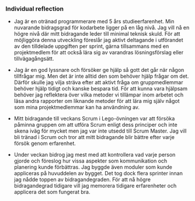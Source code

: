 ### Individual reflection

- Jag är en otränad programmerare med 5 års studieerfarenhet. Min nuvarande bidragsgrad för kodarbete ligger på en låg nivå. Jag vill nå en högre nivå där mitt bidragande leder till minimal teknisk skuld. För att möjliggöra denna utveckling föreslår jag aktivt deltagande i utförandet av den tilldelade uppgiften per sprint, gärna tillsammans med en projektmedlem för att också lära sig av varandras lösningsförslag eller tillvägagångsätt.

- Jag är en god lyssnare och försöker ge hjälp så gott det går när någon tillfrågar mig. Men det är inte alltid den som behöver hjälp frågar om det. Därför skulle jag vilja sträva efter att aktivt fråga om gruppmedlemmar behöver hjälp tidigt och kanske bespara tid. För att kunna vara hjälpsam behöver jag reflektera över vilka metoder vi tillämpar inom arbetet och läsa andra rapporter om liknande metoder för att lära mig själv något som mina projektmedlemmar kan ha användning av.

- Mitt bidragande till veckans Scrum i Lego-övningen var att försöka påminna gruppen om att utföra Scrum enligt dess principer och inte skena iväg för mycket men jag var inte utsedd till Scrum Master. Jag vill bli tränad i Scrum och tror att mitt bidragande blir bättre efter varje försök genom erfarenhet.

- Under veckan bidrog jag mest med att kontrollera vad varje person gjorde och föreslog hur vissa aspekter som kommunikation och planering kunde förbättras. Jag byggde även moduler som kunde appliceras på huvuddelen av bygget. Det tog dock flera sprinter innan jag nådde toppen av bidragandegraden. För att nå högre bidragandegrad tidigare vill jag memorera tidigare erfarenheter och applicera det som fungerat bra.

